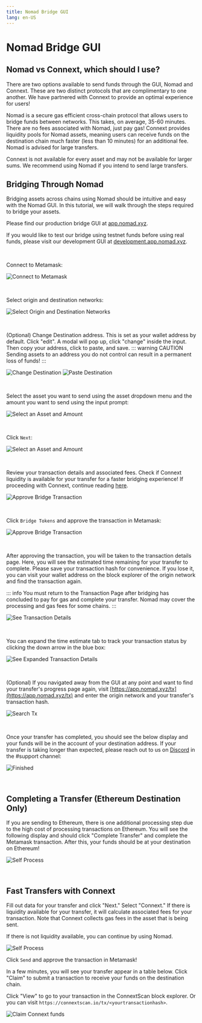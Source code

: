 ```yaml
---
title: Nomad Bridge GUI
lang: en-US
---
```


# Nomad Bridge GUI

## Nomad vs Connext, which should I use?

There are two options available to send funds through the GUI, Nomad and Connext. These are two distinct protocols that are complimentary to one another. We have partnered with Connext to provide an optimal experience for users!

Nomad is a secure gas efficient cross-chain protocol that allows users to bridge funds between networks. This takes, on average, 35-60 minutes. There are no fees associated with Nomad, just pay gas! Connext provides liquidity pools for Nomad assets, meaning users can receive funds on the destination chain much faster (less than 10 minutes) for an additional fee. Nomad is advised for large transfers.

Connext is not available for every asset and may not be available for larger sums. We recommend using Nomad if you intend to send large transfers.

## Bridging Through Nomad

Bridging assets across chains using Nomad should be intuitive and easy with the Nomad GUI. In this tutorial, we will walk through the steps required to bridge your assets.

Please find our production bridge GUI at [app.nomad.xyz](https://app.nomad.xyz/).

If you would like to test our bridge using testnet funds before using real funds, please visit our development GUI at [development.app.nomad.xyz](https://development.app.nomad.xyz/).

<br>

Connect to Metamask:

![Connect to Metamask](../public/partner-assets/ethereum-to-milkomeda/connect-metamask.png)

<br>

Select origin and destination networks:

![Select Origin and Destination Networks](../public/partner-assets/ethereum-to-milkomeda/select-networks.png)

<br>

(Optional) Change Destination address. This is set as your wallet address by default. Click "edit". A modal will pop up, click "change" inside the input. Then copy your address, click to paste, and save.
::: warning CAUTION
Sending assets to an address you do not control can result in a permanent loss of funds!
:::

![Change Destination](../public/partner-assets/ethereum-to-milkomeda/change-dest-1.png)
![Paste Destination](../public/partner-assets/ethereum-to-milkomeda/change-dest-2.png)

<br>

Select the asset you want to send using the asset dropdown menu and the amount you want to send using the input prompt:

![Select an Asset and Amount](../public/partner-assets/ethereum-to-milkomeda/select-token.png)

<br>

Click `Next`:

![Select an Asset and Amount](../public/partner-assets/ethereum-to-milkomeda/input-data.png)

<br>

Review your transaction details and associated fees. Check if Connext liquidity is available for your transfer for a faster bridging experience! If proceeding with Connext, continue reading [here](#fast-transfers-with-connext).

![Approve Bridge Transaction](../public/partner-assets/ethereum-to-milkomeda/review.png)

<br>

Click `Bridge Tokens` and approve the transaction in Metamask:

![Approve Bridge Transaction](../public/partner-assets/ethereum-to-milkomeda/sending.png)

<br>

After approving the transaction, you will be taken to the transaction details page. Here, you will see the estimated time remaining for your transfer to complete. Please save your transaction hash for convenience. If you lose it, you can visit your wallet address on the block explorer of the origin network and find the transaction again.

::: info
You must return to the Transaction Page after bridging has concluded to pay for gas and complete your transfer. Nomad may cover the processing and gas fees for some chains.
:::

![See Transaction Details](../public/partner-assets/ethereum-to-milkomeda/transfer-pending.png)

<br>

You can expand the time estimate tab to track your transaction status by clicking the down arrow in the blue box:

![See Expanded Transaction Details](../public/partner-assets/ethereum-to-milkomeda/expand-status.png)

<br>

(Optional) If you navigated away from the GUI at any point and want to find your transfer's progress page again, visit [https://app.nomad.xyz/tx](https://app.nomad.xyz/tx) and enter the origin network and your transfer's transaction hash.

![Search Tx](../public/partner-assets/ethereum-to-milkomeda/search-transfer.png)

<br>

Once your transfer has completed, you should see the below display and your funds will be in the account of your destination address. If your transfer is taking longer than expected, please reach out to us on [Discord](https://discord.gg/RurtmJApqm) in the #support channel:

![Finished](../public/partner-assets/ethereum-to-milkomeda/transfer-complete.png)

<br>

## Completing a Transfer (Ethereum Destination Only)

If you are sending to Ethereum, there is one additional processing step due to the high cost of processing transactions on Ethereum. You will see the following display and should click "Complete Transfer" and complete the Metamask transaction. After this, your funds should be at your destination on Ethereum!

![Self Process](../public/partner-assets/ethereum-to-milkomeda/complete-transfer.png)

<br>

## Fast Transfers with Connext

Fill out data for your transfer and click "Next." Select "Connext." If there is liquidity available for your transfer, it will calculate associated fees for your transaction. Note that Connext collects gas fees in the asset that is being sent.

If there is not liquidity available, you can continue by using Nomad.

![Self Process](../public/partner-assets/ethereum-to-milkomeda/check-connext.png)

Click `Send` and approve the transaction in Metamask!

In a few minutes, you will see your transfer appear in a table below. Click "Claim" to submit a transaction to receive your funds on the destination chain.

Click "View" to go to your transaction in the ConnextScan block explorer. Or you can visit `https://connextscan.io/tx/<yourtransactionhash>`.

![Claim Connext funds](../public/partner-assets/ethereum-to-milkomeda/connext-claim.png)
